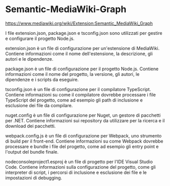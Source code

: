 # Semantic-MediaWiki-Graph
https://www.mediawiki.org/wiki/Extension:Semantic_MediaWiki_Graph


I file extension.json, package.json e tsconfig.json sono utilizzati per gestire e configurare il progetto Node.js.

extension.json è un file di configurazione per un'estensione di MediaWiki. Contiene informazioni come il nome dell'estensione, la descrizione, gli autori e le dipendenze.

package.json è un file di configurazione per il progetto Node.js. Contiene informazioni come il nome del progetto, la versione, gli autori, le dipendenze e i scripts da eseguire.

tsconfig.json è un file di configurazione per il compilatore TypeScript. Contiene informazioni su come il compilatore dovrebbe processare i file TypeScript del progetto, come ad esempio gli path di inclusione e esclusione dei file da compilare.

nuget.config è un file di configurazione per Nuget, un gestore di pacchetti per .NET. Contiene informazioni sui repository da utilizzare per la ricerca e il download dei pacchetti.

webpack.config.js è un file di configurazione per Webpack, uno strumento di build per il front-end. Contiene informazioni su come Webpack dovrebbe processare e bundle i file del progetto, come ad esempio gli entry point e l'output del bundle finale.

nodeconsoleproject1.esproj è un file di progetto per l'IDE Visual Studio Code. Contiene informazioni sulla configurazione del progetto, come gli interpreter di script, i percorsi di inclusione e esclusione dei file e le impostazioni di debugging.
